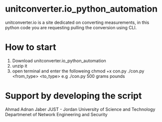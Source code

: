 # unitconverter.io_python_automation
unitconverter.io is a site dedicated on converting measurements, in this python code you are requesting pulling the conversion using CLI.
# How to start
1) Download unitconverter.io_python_automation
2) unzip it
3) open terminal and enter the followeing
   chmod +x con.py
   ./con.py <value> <from_type> <to_type> e.g ./con.py 500 grams pounds

#  Support by developing the script
  Ahmad Adnan Jaber
  JUST - Jordan University of Science and Technology
  Departmenet of Network Engineering and Security
